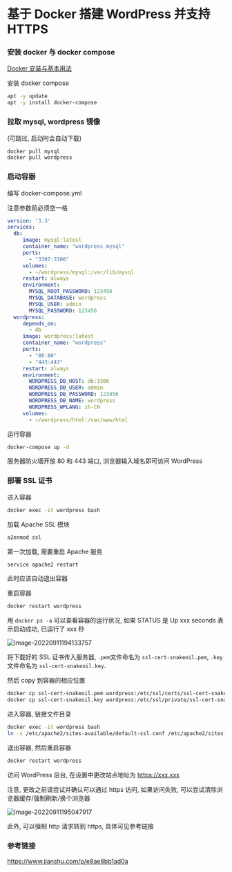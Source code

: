 # 基于 Docker 搭建 WordPress 并支持 HTTPS

### 安装 docker 与 docker compose

[Docker 安装与基本用法](https://chenhaotian.top/docker-%e5%9f%ba%e6%9c%ac%e7%94%a8%e6%b3%95/)

安装 docker compose

```bash
apt -y update
apt -y install docker-compose
```

### 拉取 mysql, wordpress 镜像

(可跳过, 启动时会自动下载)

```bash
docker pull mysql
docker pull wordpress
```

### 启动容器

编写 docker-compose.yml

注意参数前必须空一格

```yaml
version: '3.3'
services:
  db:
     image: mysql:latest
     container_name: "wordpress_mysql"
     ports:
       - "3307:3306"
     volumes:
       - ~/wordpress/mysql:/var/lib/mysql
     restart: always
     environment:
       MYSQL_ROOT_PASSWORD: 123456
       MYSQL_DATABASE: wordpress
       MYSQL_USER: admin
       MYSQL_PASSWORD: 123456
  wordpress:
     depends_on:
       - db
     image: wordpress:latest
     container_name: "wordpress"
     ports:
       - "80:80" 
       - "443:443"
     restart: always
     environment:
       WORDPRESS_DB_HOST: db:3306
       WORDPRESS_DB_USER: admin
       WORDPRESS_DB_PASSWORD: 123456
       WORDPRESS_DB_NAME: wordpress
       WORDPRESS_WPLANG: zh-CN
     volumes:
       - ~/wordpress/html:/var/www/html
```

运行容器

```bash
docker-compose up -d
```

服务器防火墙开放 80 和 443 端口, 浏览器输入域名即可访问 WordPress

### 部署 SSL 证书

进入容器

```bash
docker exec -it wordpress bash
```

加载 Apache SSL 模块

```bash
a2enmod ssl
```

第一次加载, 需要重启 Apache 服务

```bash
service apache2 restart
```

此时应该自动退出容器

重启容器

```bash
docker restart wordpress
```

用 `docker ps -a` 可以查看容器的运行状况, 如果 STATUS 是 Up xxx seconds 表示启动成功, 已运行了 xxx 秒

![image-20220911194133757](http://nme-200t.oss-cn-hangzhou.aliyuncs.com/notes/2022-09-11-114134.png)

将下载好的 SSL 证书传入服务器, `.pem`文件命名为 `ssl-cert-snakeoil.pem`, `.key`文件命名为 `ssl-cert-snakeoil.key`.

然后 copy 到容器的相应位置

```bash
docker cp ssl-cert-snakeoil.pem wordpress:/etc/ssl/certs/ssl-cert-snakeoil.pem
docker cp ssl-cert-snakeoil.key wordpress:/etc/ssl/private/ssl-cert-snakeoil.key
```

进入容器, 链接文件目录

```bash
docker exec -it wordpress bash
ln -s /etc/apache2/sites-available/default-ssl.conf /etc/apache2/sites-enabled/default-ssl.conf
```

退出容器, 然后重启容器

```bash
docker restart wordpress
```

访问 WordPress 后台, 在设置中更改站点地址为 https://xxx.xxx

注意, 更改之前请尝试并确认可以通过 https 访问, 如果访问失败, 可以尝试清除浏览器缓存/强制刷新/换个浏览器

![image-20220911195047917](http://nme-200t.oss-cn-hangzhou.aliyuncs.com/notes/2022-09-11-115048.png)

此外, 可以强制 http 请求转到 https, 具体可见参考链接

### 参考链接

https://www.jianshu.com/p/e8ae8bb1ad0a
